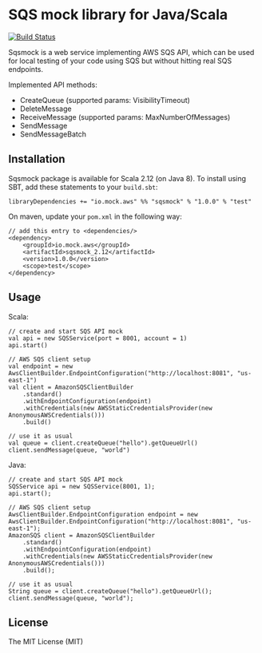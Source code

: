# SQS mock library for Java/Scala

[![Build Status](https://travis-ci.org/shuttie/sqsmock.svg?branch=master)](https://travis-ci.org/shuttie/sqsmock)

Sqsmock is a web service implementing AWS SQS API, which can be used for local testing of your code using SQS
but without hitting real SQS endpoints.

Implemented API methods:
* CreateQueue (supported params: VisibilityTimeout)
* DeleteMessage
* ReceiveMessage (supported params: MaxNumberOfMessages)
* SendMessage
* SendMessageBatch

## Installation

Sqsmock package is available for Scala 2.12 (on Java 8). To install using SBT, add these statements to your `build.sbt`:

    libraryDependencies += "io.mock.aws" %% "sqsmock" % "1.0.0" % "test"

On maven, update your `pom.xml` in the following way:

    // add this entry to <dependencies/>
    <dependency>
        <groupId>io.mock.aws</groupId>
        <artifactId>sqsmock_2.12</artifactId>
        <version>1.0.0</version>
        <scope>test</scope>
    </dependency>

## Usage
Scala:

    // create and start SQS API mock
    val api = new SQSService(port = 8001, account = 1)
    api.start()

    // AWS SQS client setup
    val endpoint = new AwsClientBuilder.EndpointConfiguration("http://localhost:8081", "us-east-1")
    val client = AmazonSQSClientBuilder
        .standard()
        .withEndpointConfiguration(endpoint)
        .withCredentials(new AWSStaticCredentialsProvider(new AnonymousAWSCredentials()))
        .build()

    // use it as usual
    val queue = client.createQueue("hello").getQueueUrl()
    client.sendMessage(queue, "world")

Java:

    // create and start SQS API mock
    SQSService api = new SQSService(8001, 1);
    api.start();

    // AWS SQS client setup
    AwsClientBuilder.EndpointConfiguration endpoint = new AwsClientBuilder.EndpointConfiguration("http://localhost:8081", "us-east-1");
    AmazonSQS client = AmazonSQSClientBuilder
        .standard()
        .withEndpointConfiguration(endpoint)
        .withCredentials(new AWSStaticCredentialsProvider(new AnonymousAWSCredentials()))
        .build();

    // use it as usual
    String queue = client.createQueue("hello").getQueueUrl();
    client.sendMessage(queue, "world");

## License

The MIT License (MIT)
